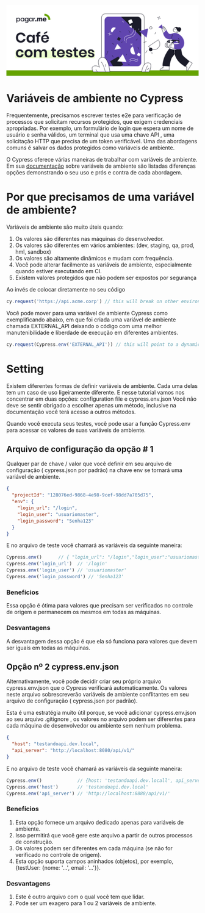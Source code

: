 <p align="center">
  <a href="https://github.com/pagarme/cafe-com-testes">
    <img src="../.github/cafecomtestes.png" alt="Café com Testes">
  </a>
</p>

# Variáveis de ambiente no Cypress

Frequentemente, precisamos escrever testes e2e para verificação de processos que solicitam recursos protegidos, que exigem credenciais apropriadas. Por exemplo, um formulário de login que espera um nome de usuário e senha válidos, um terminal que usa uma chave API , uma solicitação HTTP que precisa de um token verificável. Uma das abordagens comuns é salvar os dados protegidos como variáveis de ambiente.

O Cypress oferece várias maneiras de trabalhar com variáveis de ambiente. Em sua [documentação](https://docs.cypress.io/guides/guides/environment-variables.html#Setting) sobre variáveis de ambiente são listadas diferenças opções demonstrando o seu uso e prós e contra de cada abordagem.

# Por que precisamos de uma variável de ambiente?

Variáveis de ambiente são muito úteis quando:

1. Os valores são diferentes nas máquinas do desenvolvedor.
2. Os valores são diferentes em vários ambientes: (dev, staging, qa, prod, hml, sandbox)
3. Os valores são altamente dinâmicos e mudam com frequência.
4. Você pode alterar facilmente as variáveis de ambiente, especialmente quando estiver executando em CI.
5. Existem valores protegidos que não podem ser expostos por segurança

Ao invés de colocar diretamente no seu código

```javascript
cy.request('https://api.acme.corp') // this will break on other environments`
```

Você pode mover para uma variável de ambiente Cypress como exemplificando abaixo, em que foi criada uma variável de ambiente chamada EXTERNAL_API deixando o código com uma melhor manutenibilidade e liberdade de execução em diferentes ambientes.

```javascript
cy.request(Cypress.env('EXTERNAL_API')) // this will point to a dynamic env var
```

# Setting

Existem diferentes formas de definir variáveis de ambiente. Cada uma delas tem um caso de uso ligeiramente diferente.
E nesse tutorial vamos nos concentrar em duas opções: configuration file e cypress.env.json
Você não deve se sentir obrigado a escolher apenas um método, inclusive na documentação você terá acesso a outros métodos.

Quando você executa seus testes, você pode usar a função Cypress.env para acessar os valores de suas variáveis de ambiente.

## Arquivo de configuração da opção # 1

Qualquer par de chave / valor que você definir em seu arquivo de configuração ( cypress.json por padrão) na chave env se tornará uma variável de ambiente.

```json
{
  "projectId": "128076ed-9868-4e98-9cef-98dd7a705d75",
  "env": {
    "login_url": "/login",
    "login_user": "usuariomaster",
    "login_password": "Senha123"
  }
}
```
E no arquivo de teste você chamará as variáveis da seguinte maneira:

```javascript
Cypress.env()      // { "login_url": "/login","login_user":"usuariomaster","login_password": "Senha123"}
Cypress.env('login_url')  // '/login'
Cypress.env('login_user') // 'usuariomaster'
Cypress.env('login_password') // 'Senha123'

```

### Benefícios

Essa opção é ótima para valores que precisam ser verificados no controle de origem e permanecem os mesmos em todas as máquinas.

### Desvantagens

A desvantagem dessa opção é que ela só funciona para valores que devem ser iguais em todas as máquinas.

## Opção nº 2 cypress.env.json

Alternativamente, você pode decidir criar seu próprio arquivo cypress.env.json que o Cypress verificará automaticamente. Os valores neste arquivo sobrescreverão variáveis de ambiente conflitantes em seu arquivo de configuração ( cypress.json por padrão).

Esta é uma estratégia muito útil porque, se você adicionar cypress.env.json ao seu arquivo .gitignore , os valores no arquivo podem ser diferentes para cada máquina de desenvolvedor ou ambiente sem nenhum problema.

```json
{
  "host": "testandoapi.dev.local",
  "api_server": "http://localhost:8080/api/v1/"
}
```
E no arquivo de teste você chamará as variáveis da seguinte maneira:

```javascript
Cypress.env()             // {host: 'testandoapi.dev.locall', api_server: 'http://localhost:8888/api/v1'}
Cypress.env('host')       // 'testandoapi.dev.local'
Cypress.env('api_server') // 'http://localhost:8888/api/v1/'

```

### Benefícios

1. Esta opção fornece um arquivo dedicado apenas para variáveis de ambiente.
2. Isso permitirá que você gere este arquivo a partir de outros processos de construção.
3. Os valores podem ser diferentes em cada máquina (se não for verificado no controle de origem).
4. Esta opção suporta campos aninhados (objetos), por exemplo, {testUser: {nome: '...', email: '...'}}.


### Desvantagens

1. Este é outro arquivo com o qual você tem que lidar.
2. Pode ser um exagero para 1 ou 2 variáveis de ambiente.
